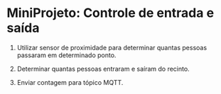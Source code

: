 # MiniProjeto: Controle de entrada e saída

1. Utilizar sensor de proximidade para determinar quantas pessoas passaram em determinado ponto.

2. Determinar quantas pessoas entraram e saíram do recinto.

3. Enviar contagem para tópico MQTT.
